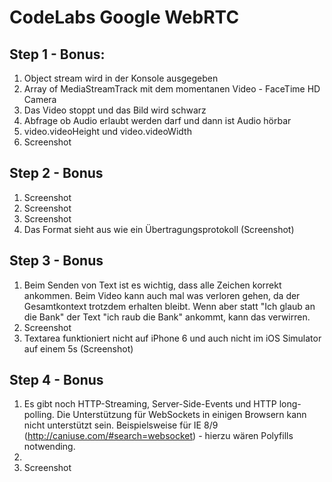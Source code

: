 # CodeLabs Google WebRTC
## Step 1 - Bonus:
1. Object stream wird in der Konsole ausgegeben 
2. Array of MediaStreamTrack mit dem momentanen Video - FaceTime HD Camera
3. Das Video stoppt und das Bild wird schwarz
4. Abfrage ob Audio erlaubt werden darf und dann ist Audio hörbar
5. video.videoHeight und video.videoWidth
6. Screenshot
## Step 2 - Bonus
1. Screenshot
2. Screenshot
3. Screenshot
4. Das Format sieht aus wie ein Übertragungsprotokoll (Screenshot)
## Step 3 - Bonus
1. Beim Senden von Text ist es wichtig, dass alle Zeichen korrekt ankommen. Beim Video kann auch mal was verloren gehen, da der Gesamtkontext trotzdem erhalten bleibt. Wenn aber statt "Ich glaub an die Bank" der Text "ich raub die Bank" ankommt, kann das verwirren.
2. Screenshot
3. Textarea funktioniert nicht auf iPhone 6 und auch nicht im iOS Simulator auf einem 5s (Screenshot)
## Step 4 - Bonus
1. Es gibt noch HTTP-Streaming, Server-Side-Events und HTTP long-polling. Die Unterstützung für WebSockets in einigen Browsern kann nicht unterstützt sein. Beispielsweise für IE 8/9 (http://caniuse.com/#search=websocket) - hierzu wären Polyfills notwending.
2. 
3. Screenshot
